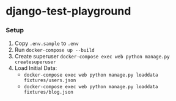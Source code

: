 # django-test-playground
### Setup
1. Copy `.env.sample` to `.env`
1. Run `docker-compose up --build`
1. Create superuser `docker-compose exec web python manage.py createsuperuser`
1. Load Initial Data:
	- `docker-compose exec web python manage.py loaddata fixtures/users.json`
	- `docker-compose exec web python manage.py loaddata fixtures/blog.json`